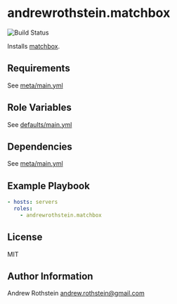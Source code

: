 andrewrothstein.matchbox
=========
![Build Status](https://github.com/andrewrothstein/ansible-matchbox/actions/workflows/build.yml/badge.svg)

Installs [matchbox](https://coreos.com/matchbox/docs/latest/).

Requirements
------------

See [meta/main.yml](meta/main.yml)

Role Variables
--------------

See [defaults/main.yml](defaults/main.yml)

Dependencies
------------

See [meta/main.yml](meta/main.yml)

Example Playbook
----------------

```yml
- hosts: servers
  roles:
    - andrewrothstein.matchbox
```

License
-------

MIT

Author Information
------------------

Andrew Rothstein <andrew.rothstein@gmail.com>
